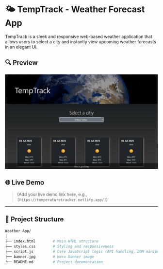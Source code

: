 # 🌤️ TempTrack - Weather Forecast App

TempTrack is a sleek and responsive web-based weather application that allows users to select a city and instantly view upcoming weather forecasts in an elegant UI.

## 🔍 Preview

![Preview](./preview.png)

## 🌐 Live Demo

> (Add your live demo link here, e.g., `[https://temperaturetracker.netlify.app/]`)

---

## 📂 Project Structure

```bash
Weather App/
│
├── index.html        # Main HTML structure
├── styles.css        # Styling and responsiveness
├── script.js         # Core JavaScript logic (API handling, DOM manipulation)
├── banner.jpg        # Hero banner image
└── README.md         # Project documentation
